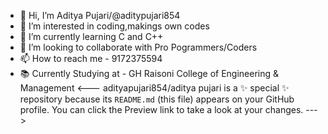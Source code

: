 - 👋 Hi, I’m Aditya Pujari/@aditypujari854
- 👀 I’m interested in coding,makings own codes 
- 🌱 I’m currently learning C and C++
- 💞️ I’m looking to collaborate with Pro Pogrammers/Coders
- 📫 How to reach me - 9172375594
- 📚 Currently Studying at - GH Raisoni College of Engineering & Management
<---
adityapujari854/aditya pujari is a ✨ special ✨ repository because its `README.md` (this file) appears on your GitHub profile.
You can click the Preview link to take a look at your changes.
--->
